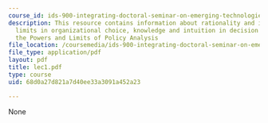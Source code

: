 ```yaml
---
course_id: ids-900-integrating-doctoral-seminar-on-emerging-technologies-fall-2005
description: This resource contains information about rationality and its practical
  limits in organizational choice, knowledge and intuition in decision making and
  the Powers and Limits of Policy Analysis
file_location: /coursemedia/ids-900-integrating-doctoral-seminar-on-emerging-technologies-fall-2005/68d0a27d821a7d40ee33a3091a452a23_lec1.pdf
file_type: application/pdf
layout: pdf
title: lec1.pdf
type: course
uid: 68d0a27d821a7d40ee33a3091a452a23

---
```

None